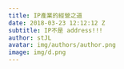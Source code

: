 ```yaml
---
title: IP產業的經營之道 
date: 2018-03-23 12:12:12 Z
subtitle: IP不是 address!!!
author: stJL
avatar: img/authors/author.png
image: img/d.png
---
```


